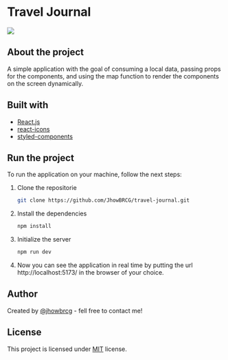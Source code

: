 # Travel Journal

<img src="./src/assets/journal.gif"/>

## About the project

A simple application with the goal of consuming a local data, passing props for the components, and using the map function to render the components on the screen dynamically.

## Built with

- [React.js](https://react.dev/)
- [react-icons](https://react-icons.github.io/react-icons)
- [styled-components](https://styled-components.com/)

## Run the project

To run the application on your machine, follow the next steps:

1. Clone the repositorie

   ```sh
   git clone https://github.com/JhowBRCG/travel-journal.git
   ```

2. Install the dependencies

   ```sh
   npm install
   ```

3. Initialize the server

   ```sh
   npm run dev
   ```

4. Now you can see the application in real time by putting the url http://localhost:5173/ in the browser of your choice.

## Author

Created by [@jhowbrcg](https://github.com/JhowBRCG) - fell free to contact me!

## License

This project is licensed under [MIT](https://opensource.org/licenses/MIT) license.
